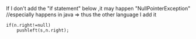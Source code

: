 If I don't add the "if statement" below ,it may happen "NullPointerException"
//especially happens in java => thus the other language I add it
```
if(n.right!=null)
	pushleft(s,n.right);
```